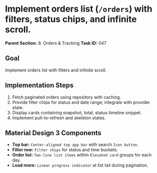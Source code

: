# Implement orders list (`/orders`) with filters, status chips, and infinite scroll.

**Parent Section:** 8. Orders & Tracking
**Task ID:** 047

## Goal
Implement orders list with filters and infinite scroll.

## Implementation Steps
1. Fetch paginated orders using repository with caching.
2. Provide filter chips for status and date range; integrate with provider state.
3. Display cards containing snapshot, total, status timeline snippet.
4. Implement pull-to-refresh and skeleton states.

## Material Design 3 Components
- **Top bar:** `Center-aligned top app bar` with search `Icon button`.
- **Filter row:** `Filter chips` for status and time buckets.
- **Order list:** `Two-line list items` within `Elevated card` groups for each day.
- **Load more:** `Linear progress indicator` at list tail during pagination.
